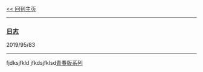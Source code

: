  [<< 回到主页](/) 
 
 ---

### [日志](/post/index)  

2019/95/83

---

fjdksjfkld jfkdsjfklsd<a  href="../index.md">青春版系列</a>
